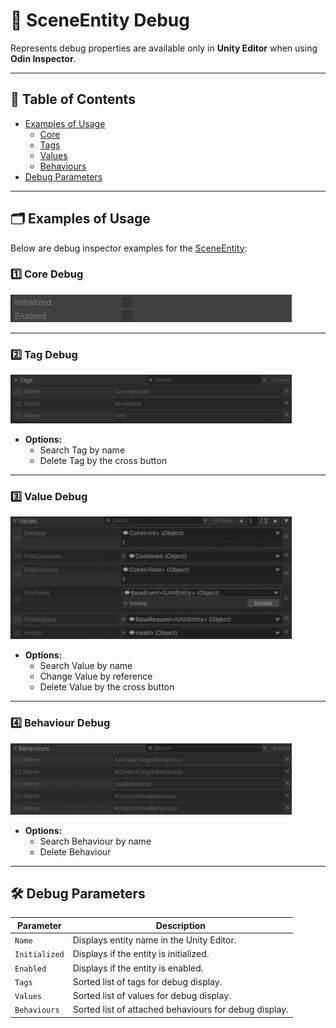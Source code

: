 # 🧩 SceneEntity Debug

Represents debug properties are available only in <b>Unity Editor</b> when using <b>Odin Inspector</b>.

---

## 📑 Table of Contents

- [Examples of Usage](#-examples-of-usage)
  - [Core](#ex1)
  - [Tags](#ex2)
  - [Values](#ex3)
  - [Behaviours](#ex4)
- [Debug Parameters](#-debug-parameters)

---

## 🗂 Examples of Usage

Below are debug inspector examples for the [SceneEntity](SceneEntity.md):

<div id="ex1"></div>

### 1️⃣ Core Debug

<img width="450" height="" alt="Entity component" src="../../Images/SceneEntityDebug.png" />

---

<div id="ex2"></div>

### 2️⃣ Tag Debug

<img width="450" height="" alt="Entity component" src="../../Images/TagsDebug.png" />

- **Options:**
    - Search Tag by name
    - Delete Tag by the cross button

---

<div id="ex3"></div>

### 3️⃣ Value Debug

<img width="450" height="" alt="Entity component" src="../../Images/ValuesDebug.png" />

- **Options:**
    - Search Value by name
    - Change Value by reference
    - Delete Value by the cross button

---

<div id="ex4"></div>

### 4️⃣ Behaviour Debug

<img width="450" height="" alt="Entity component" src="../../Images/BehaviousDebug.png" />

- **Options:**
    - Search Behaviour by name
    - Delete Behaviour


---

## 🛠 Debug Parameters

| Parameter     | Description                                           |
|---------------|-------------------------------------------------------|
| `Name`        | Displays entity name in the Unity Editor.             |
| `Initialized` | Displays if the entity is initialized.                |
| `Enabled`     | Displays if the entity is enabled.                    |
| `Tags`        | Sorted list of tags for debug display.                |
| `Values`      | Sorted list of values for debug display.              |
| `Behaviours`  | Sorted list of attached behaviours for debug display. |